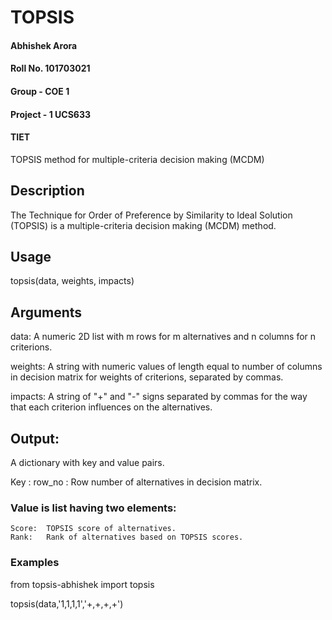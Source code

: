 # TOPSIS

#### Abhishek Arora
#### Roll No. 101703021
#### Group - COE 1
#### Project - 1 UCS633
#### TIET

TOPSIS method for multiple-criteria decision making (MCDM)

## Description

The Technique for Order of Preference by Similarity to Ideal Solution (TOPSIS) is a multiple-criteria decision making (MCDM) method.

## Usage

topsis(data, weights, impacts)

## Arguments

data:			A numeric 2D list with m rows for m alternatives and n columns for n criterions.

weights:		A string with numeric values of length equal to number of columns in decision matrix for weights of 	criterions, separated by commas.

impacts:		A string of "+" and "-" signs separated by commas for the way that each criterion influences on the alternatives.

## Output:

A dictionary with key and value pairs.

Key : row_no :	Row number of alternatives in decision matrix.

### Value is list having two elements:
	
	Score: 	TOPSIS score of alternatives.
	Rank:	Rank of alternatives based on TOPSIS scores.

### Examples

  from topsis-abhishek import topsis
  
  topsis(data,'1,1,1,1','+,+,+,+')
